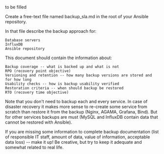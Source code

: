 to be filled

Create a free-text file named backup_sla.md in the root of your Ansible repository.

In that file describe the backup approach for:

    Database servers
    InfluxDB
    Ansible repository

This document should contain the information about:

    Backup coverage -- what is backed up and what is not
    RPO (recovery point objective)
    Versioning and retention -- how many backup versions are stored and for how long
    Usability checks -- how is backup usability verified
    Restoration criteria -- when should backup be restored
    RTO (recovery time objective)

Note that you don't need to backup each and every service. In case of disaster recovery it makes more sense to re-create some service from scratch than restore it from the backup (Nginx, AGAMA, Grafana, Bind). But for other services backups are must (MySQL and InfluxDB contain data that cannot be restored with Ansible).

If you are missing some information to complete backup documentation (list of responsible IT staff, amount of data, value of information, acceptable data loss) -- make it up! Be creative, but try to keep it adequate and somewhat related to real life.